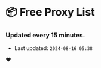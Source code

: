 # :package: Free Proxy List
### Updated every 15 minutes.

- Last updated: `2024-08-16 05:38`

:heart:
